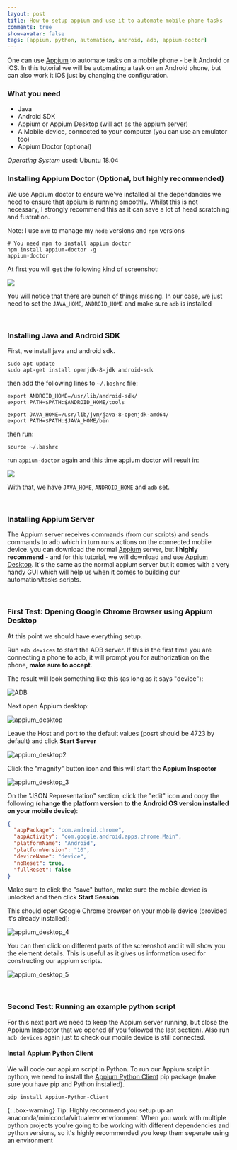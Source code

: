 ```yaml
---
layout: post
title: How to setup appium and use it to automate mobile phone tasks
comments: true
show-avatar: false
tags: [appium, python, automation, android, adb, appium-doctor]
---
```


One can use [Appium](http://www.appium.io/) to automate tasks on a mobile phone - be it Android or iOS.
In this tutorial we will be automating a task on an Android phone, but can also work it iOS just by changing the configuration.

### What you need
- Java
- Android SDK
- Appium or Appium Desktop (will act as the appium server)
- A Mobile device, connected to your computer (you can use an emulator too)
- Appium Doctor (optional)

*Operating System* used: Ubuntu 18.04

### Installing Appium Doctor (Optional, but highly recommended)
We use Appium doctor to ensure we've installed all the dependancies we need to ensure that appium is running smoothly. Whilst 
this is not necessary, I strongly recommend this as it can save a lot of head scratching and fustration.

Note: I use ```nvm``` to manage my ```node``` versions and ```npm``` versions 

```
# You need npm to install appium doctor
npm install appium-doctor -g
appium-doctor
```

At first you will get the following kind of screenshot:

<a href="/img/appium_tutorial/appium_doctor.png" target="_blank"><img src="/img/appium_tutorial/appium_doctor.png"></a>

You will notice that there are bunch of things missing. In our case, we just need to set the ```JAVA_HOME```, ```ANDROID_HOME``` and make sure ```adb``` is installed

<br>

### Installing Java and Android SDK 
First, we install java and android sdk.

```
sudo apt update
sudo apt-get install openjdk-8-jdk android-sdk
```

then add the following lines to ```~/.bashrc``` file:
```
export ANDROID_HOME=/usr/lib/android-sdk/
export PATH=$PATH:$ANDROID_HOME/tools

export JAVA_HOME=/usr/lib/jvm/java-8-openjdk-amd64/
export PATH=$PATH:$JAVA_HOME/bin
```
then run:
```
source ~/.bashrc
```

run ```appium-doctor``` again and this time appium doctor will result in:

<a href="/img/appium_tutorial/appium_doctor_success.png" target="_blank"><img src="/img/appium_tutorial/appium_doctor_success.png"></a>

With that, we have ```JAVA_HOME```, ```ANDROID_HOME``` and ```adb``` set. 

<br>

### Installing Appium Server

The Appium server receives commands (from our scripts) and sends commands to adb which in turn runs actions on the connected mobile device.
you can download the normal [Appium](https://github.com/appium/appium/releases) server, but **I highly recommend** - and for this tutorial, we will download and use [Appium Desktop](https://github.com/appium/appium-desktop/releases). It's the same as the normal appium server but it comes with a very handy GUI which will help us when it comes to building our automation/tasks scripts.

<br>

### First Test: Opening Google Chrome Browser using Appium Desktop

At this point we should have everything setup.

Run ```adb devices``` to start the ADB server. If this is the first time you are connecting a phone to adb, it will prompt you for authorization on the phone, **make sure to accept**.

The result will look something like this (as long as it says "device"):

![ADB](/img/appium_tutorial/attached.png)

Next open Appium desktop:

![appium_desktop](/img/appium_tutorial/appium_desktop.png)

Leave the Host and port to the default values (posrt should be 4723 by default) and click **Start Server**

![appium_desktop2](/img/appium_tutorial/appium_desktop_2.png)

Click the "magnify" button icon and this will start the **Appium Inspector**

![appium_desktop_3](img/appium_tutorial/appium_desktop_3.png)

On the "JSON Representation" section, click the "edit" icon and copy the following (**change the platform version to the Android OS version installed on your mobile device**):

```json
{
  "appPackage": "com.android.chrome",
  "appActivity": "com.google.android.apps.chrome.Main",
  "platformName": "Android",
  "platformVersion": "10",
  "deviceName": "device",
  "noReset": true,
  "fullReset": false
}
```
Make sure to click the "save" button, make sure the mobile device is unlocked and then click **Start Session**. 

This should open Google Chrome browser on your mobile device (provided it's already installed):

![appium_desktop_4](/img/appium_tutorial/appium_desktop_4.png)

You can then click on different parts of the screenshot and it will show you the element details. This is useful as it gives us information used for constructing our appium scripts.

![appium_desktop_5](/img/appium_tutorial/appium_desktop_5.png)


<br>

### Second Test: Running an example python script

For this next part we need to keep the Appium server running, but close the Appium Inspector that we opened (if you followed the last section). Also run ```adb devices``` again just to check our mobile device is still connected.

#### Install Appium Python Client

We will code our appium script in Python. To run our Appium script in python, we need to install the [Appium Python Client](https://pypi.org/project/Appium-Python-Client/) pip package (make sure you have pip and Python installed).


```
pip install Appium-Python-Client
```

{: .box-warning}
Tip: Highly recommend you setup up an anaconda/miniconda/virtualenv envrionment. When you work with multiple python projects you're going to be working with different dependencies and python versions, so it's highly recommended you keep them seperate using an environment

